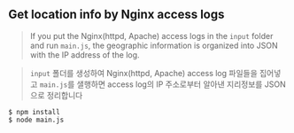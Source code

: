 ## Get location info by Nginx access logs

> If you put the Nginx(httpd, Apache) access logs in the `input` folder and run `main.js`, the geographic information is organized into JSON with the IP address of the log.

> `input` 폴더를 생성하여 Nginx(httpd, Apache) access log 파일들을 집어넣고 `main.js`를 샐행하면 access log의 IP 주소로부터 알아낸 지리정보를 JSON으로 정리합니다

```(bash)
$ npm install
$ node main.js
```
